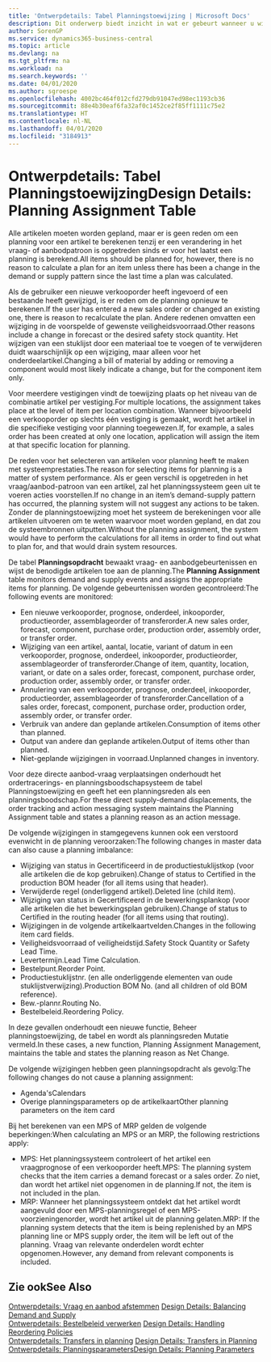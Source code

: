 ```yaml
---
title: 'Ontwerpdetails: Tabel Planningstoewijzing | Microsoft Docs'
description: Dit onderwerp biedt inzicht in wat er gebeurt wanneer u wijzigt hoe u plant voor een artikel.
author: SorenGP
ms.service: dynamics365-business-central
ms.topic: article
ms.devlang: na
ms.tgt_pltfrm: na
ms.workload: na
ms.search.keywords: ''
ms.date: 04/01/2020
ms.author: sgroespe
ms.openlocfilehash: 4002bc464f012cfd279db91047ed98ec1193cb36
ms.sourcegitcommit: 88e4b30eaf6fa32af0c1452ce2f85ff1111c75e2
ms.translationtype: HT
ms.contentlocale: nl-NL
ms.lasthandoff: 04/01/2020
ms.locfileid: "3184913"
---
```

# <a name="design-details-planning-assignment-table"></a><span data-ttu-id="55992-103">Ontwerpdetails: Tabel Planningstoewijzing</span><span class="sxs-lookup"><span data-stu-id="55992-103">Design Details: Planning Assignment Table</span></span>
<span data-ttu-id="55992-104">Alle artikelen moeten worden gepland, maar er is geen reden om een planning voor een artikel te berekenen tenzij er een verandering in het vraag- of aanbodpatroon is opgetreden sinds er voor het laatst een planning is berekend.</span><span class="sxs-lookup"><span data-stu-id="55992-104">All items should be planned for, however, there is no reason to calculate a plan for an item unless there has been a change in the demand or supply pattern since the last time a plan was calculated.</span></span>  

<span data-ttu-id="55992-105">Als de gebruiker een nieuwe verkooporder heeft ingevoerd of een bestaande heeft gewijzigd, is er reden om de planning opnieuw te berekenen.</span><span class="sxs-lookup"><span data-stu-id="55992-105">If the user has entered a new sales order or changed an existing one, there is reason to recalculate the plan.</span></span> <span data-ttu-id="55992-106">Andere redenen omvatten een wijziging in de voorspelde of gewenste veiligheidsvoorraad.</span><span class="sxs-lookup"><span data-stu-id="55992-106">Other reasons include a change in forecast or the desired safety stock quantity.</span></span> <span data-ttu-id="55992-107">Het wijzigen van een stuklijst door een materiaal toe te voegen of te verwijderen duidt waarschijnlijk op een wijziging, maar alleen voor het onderdeelartikel.</span><span class="sxs-lookup"><span data-stu-id="55992-107">Changing a bill of material by adding or removing a component would most likely indicate a change, but for the component item only.</span></span>  

<span data-ttu-id="55992-108">Voor meerdere vestigingen vindt de toewijzing plaats op het niveau van de combinatie artikel per vestiging.</span><span class="sxs-lookup"><span data-stu-id="55992-108">For multiple locations, the assignment takes place at the level of item per location combination.</span></span> <span data-ttu-id="55992-109">Wanneer bijvoorbeeld een verkooporder op slechts één vestiging is gemaakt, wordt het artikel in die specifieke vestiging voor planning toegewezen.</span><span class="sxs-lookup"><span data-stu-id="55992-109">If, for example, a sales order has been created at only one location, application will assign the item at that specific location for planning.</span></span>  

<span data-ttu-id="55992-110">De reden voor het selecteren van artikelen voor planning heeft te maken met systeemprestaties.</span><span class="sxs-lookup"><span data-stu-id="55992-110">The reason for selecting items for planning is a matter of system performance.</span></span> <span data-ttu-id="55992-111">Als er geen verschil is opgetreden in het vraag/aanbod-patroon van een artikel, zal het planningssysteem geen uit te voeren acties voorstellen.</span><span class="sxs-lookup"><span data-stu-id="55992-111">If no change in an item’s demand-supply pattern has occurred, the planning system will not suggest any actions to be taken.</span></span> <span data-ttu-id="55992-112">Zonder de planningstoewijzing moet het systeem de berekeningen voor alle artikelen uitvoeren om te weten waarvoor moet worden gepland, en dat zou de systeembronnen uitputten.</span><span class="sxs-lookup"><span data-stu-id="55992-112">Without the planning assignment, the system would have to perform the calculations for all items in order to find out what to plan for, and that would drain system resources.</span></span>  

<span data-ttu-id="55992-113">De tabel **Planningsopdracht** bewaakt vraag- en aanbodgebeurtenissen en wijst de benodigde artikelen toe aan de planning.</span><span class="sxs-lookup"><span data-stu-id="55992-113">The **Planning Assignment** table monitors demand and supply events and assigns the appropriate items for planning.</span></span> <span data-ttu-id="55992-114">De volgende gebeurtenissen worden gecontroleerd:</span><span class="sxs-lookup"><span data-stu-id="55992-114">The following events are monitored:</span></span>  

* <span data-ttu-id="55992-115">Een nieuwe verkooporder, prognose, onderdeel, inkooporder, productieorder, assemblageorder of transferorder.</span><span class="sxs-lookup"><span data-stu-id="55992-115">A new sales order, forecast, component, purchase order, production order, assembly order, or transfer order.</span></span>  
* <span data-ttu-id="55992-116">Wijziging van een artikel, aantal, locatie, variant of datum in een verkooporder, prognose, onderdeel, inkooporder, productieorder, assemblageorder of transferorder.</span><span class="sxs-lookup"><span data-stu-id="55992-116">Change of item, quantity, location, variant, or date on a sales order, forecast, component, purchase order, production order, assembly order, or transfer order.</span></span>  
* <span data-ttu-id="55992-117">Annulering van een verkooporder, prognose, onderdeel, inkooporder, productieorder, assemblageorder of transferorder.</span><span class="sxs-lookup"><span data-stu-id="55992-117">Cancellation of a sales order, forecast, component, purchase order, production order, assembly order, or transfer order.</span></span>  
* <span data-ttu-id="55992-118">Verbruik van andere dan geplande artikelen.</span><span class="sxs-lookup"><span data-stu-id="55992-118">Consumption of items other than planned.</span></span>  
* <span data-ttu-id="55992-119">Output van andere dan geplande artikelen.</span><span class="sxs-lookup"><span data-stu-id="55992-119">Output of items other than planned.</span></span>  
* <span data-ttu-id="55992-120">Niet-geplande wijzigingen in voorraad.</span><span class="sxs-lookup"><span data-stu-id="55992-120">Unplanned changes in inventory.</span></span>  

<span data-ttu-id="55992-121">Voor deze directe aanbod-vraag verplaatsingen onderhoudt het ordertracerings- en planningsboodschapsysteem de tabel Planningstoewijzing en geeft het een planningsreden als een planningsboodschap.</span><span class="sxs-lookup"><span data-stu-id="55992-121">For these direct supply-demand displacements, the order tracking and action messaging system maintains the Planning Assignment table and states a planning reason as an action message.</span></span>  

<span data-ttu-id="55992-122">De volgende wijzigingen in stamgegevens kunnen ook een verstoord evenwicht in de planning veroorzaken:</span><span class="sxs-lookup"><span data-stu-id="55992-122">The following changes in master data can also cause a planning imbalance:</span></span>  

* <span data-ttu-id="55992-123">Wijziging van status in Gecertificeerd in de productiestuklijstkop (voor alle artikelen die de kop gebruiken).</span><span class="sxs-lookup"><span data-stu-id="55992-123">Change of status to Certified in the production BOM header (for all items using that header).</span></span>  
* <span data-ttu-id="55992-124">Verwijderde regel (onderliggend artikel).</span><span class="sxs-lookup"><span data-stu-id="55992-124">Deleted line (child item).</span></span>  
* <span data-ttu-id="55992-125">Wijziging van status in Gecertificeerd in de bewerkingsplankop (voor alle artikelen die het bewerkingsplan gebruiken).</span><span class="sxs-lookup"><span data-stu-id="55992-125">Change of status to Certified in the routing header (for all items using that routing).</span></span>  
* <span data-ttu-id="55992-126">Wijzigingen in de volgende artikelkaartvelden.</span><span class="sxs-lookup"><span data-stu-id="55992-126">Changes in the following item card fields.</span></span>  
* <span data-ttu-id="55992-127">Veiligheidsvoorraad of veiligheidstijd.</span><span class="sxs-lookup"><span data-stu-id="55992-127">Safety Stock Quantity or Safety Lead Time.</span></span>  
* <span data-ttu-id="55992-128">Levertermijn.</span><span class="sxs-lookup"><span data-stu-id="55992-128">Lead Time Calculation.</span></span>  
* <span data-ttu-id="55992-129">Bestelpunt.</span><span class="sxs-lookup"><span data-stu-id="55992-129">Reorder Point.</span></span>  
* <span data-ttu-id="55992-130">Productiestuklijstnr. (en alle onderliggende elementen van oude stuklijstverwijzing).</span><span class="sxs-lookup"><span data-stu-id="55992-130">Production BOM No. (and all children of old BOM reference).</span></span>  
* <span data-ttu-id="55992-131">Bew.-plannr.</span><span class="sxs-lookup"><span data-stu-id="55992-131">Routing No.</span></span>  
* <span data-ttu-id="55992-132">Bestelbeleid.</span><span class="sxs-lookup"><span data-stu-id="55992-132">Reordering Policy.</span></span>  

<span data-ttu-id="55992-133">In deze gevallen onderhoudt een nieuwe functie, Beheer planningstoewijzing, de tabel en wordt als planningsreden Mutatie vermeld.</span><span class="sxs-lookup"><span data-stu-id="55992-133">In these cases, a new function, Planning Assignment Management, maintains the table and states the planning reason as Net Change.</span></span>  

<span data-ttu-id="55992-134">De volgende wijzigingen hebben geen planningsopdracht als gevolg:</span><span class="sxs-lookup"><span data-stu-id="55992-134">The following changes do not cause a planning assignment:</span></span>  

* <span data-ttu-id="55992-135">Agenda's</span><span class="sxs-lookup"><span data-stu-id="55992-135">Calendars</span></span>  
* <span data-ttu-id="55992-136">Overige planningsparameters op de artikelkaart</span><span class="sxs-lookup"><span data-stu-id="55992-136">Other planning parameters on the item card</span></span>  

<span data-ttu-id="55992-137">Bij het berekenen van een MPS of MRP gelden de volgende beperkingen:</span><span class="sxs-lookup"><span data-stu-id="55992-137">When calculating an MPS or an MRP, the following restrictions apply:</span></span>  

* <span data-ttu-id="55992-138">MPS: Het planningssysteem controleert of het artikel een vraagprognose of een verkooporder heeft.</span><span class="sxs-lookup"><span data-stu-id="55992-138">MPS: The planning system checks that the item carries a demand forecast or a sales order.</span></span> <span data-ttu-id="55992-139">Zo niet, dan wordt het artikel niet opgenomen in de planning.</span><span class="sxs-lookup"><span data-stu-id="55992-139">If not, the item is not included in the plan.</span></span>  
* <span data-ttu-id="55992-140">MRP: Wanneer het planningssysteem ontdekt dat het artikel wordt aangevuld door een MPS-planningsregel of een MPS-voorzieningenorder, wordt het artikel uit de planning gelaten.</span><span class="sxs-lookup"><span data-stu-id="55992-140">MRP: If the planning system detects that the item is being replenished by an MPS planning line or MPS supply order, the item will be left out of the planning.</span></span> <span data-ttu-id="55992-141">Vraag van relevante onderdelen wordt echter opgenomen.</span><span class="sxs-lookup"><span data-stu-id="55992-141">However, any demand from relevant components is included.</span></span>  

## <a name="see-also"></a><span data-ttu-id="55992-142">Zie ook</span><span class="sxs-lookup"><span data-stu-id="55992-142">See Also</span></span>  
<span data-ttu-id="55992-143">[Ontwerpdetails: Vraag en aanbod afstemmen](design-details-balancing-demand-and-supply.md) </span><span class="sxs-lookup"><span data-stu-id="55992-143">[Design Details: Balancing Demand and Supply](design-details-balancing-demand-and-supply.md) </span></span>  
<span data-ttu-id="55992-144">[Ontwerpdetails: Bestelbeleid verwerken](design-details-handling-reordering-policies.md) </span><span class="sxs-lookup"><span data-stu-id="55992-144">[Design Details: Handling Reordering Policies](design-details-handling-reordering-policies.md) </span></span>  
<span data-ttu-id="55992-145">[Ontwerpdetails: Transfers in planning](design-details-transfers-in-planning.md) </span><span class="sxs-lookup"><span data-stu-id="55992-145">[Design Details: Transfers in Planning](design-details-transfers-in-planning.md) </span></span>  
[<span data-ttu-id="55992-146">Ontwerpdetails: Planningsparameters</span><span class="sxs-lookup"><span data-stu-id="55992-146">Design Details: Planning Parameters</span></span>](design-details-planning-parameters.md)  
